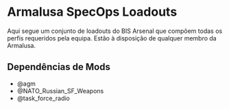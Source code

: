 # Armalusa SpecOps Loadouts

Aqui segue um conjunto de loadouts do BIS Arsenal que compõem todas os perfis requeridos pela equipa. Estão à disposição de qualquer membro da Armalusa.

## Dependências de Mods

* @agm
* @NATO\_Russian\_SF\_Weapons
* @task\_force\_radio
